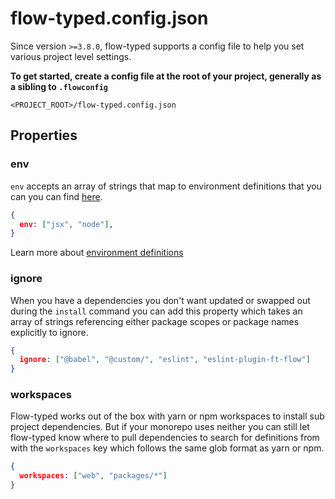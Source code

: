 # flow-typed.config.json

Since version `>=3.8.0`, flow-typed supports a config file to help you set various project level settings.

**To get started, create a config file at the root of your project, generally as a sibling to `.flowconfig`**

`<PROJECT_ROOT>/flow-typed.config.json`

## Properties

### env

`env` accepts an array of strings that map to environment definitions that you can you can find [here](https://github.com/flow-typed/flow-typed/tree/main/definitions/environments).

```json
{
  env: ["jsx", "node"],
}
```

Learn more about [environment definitions](env-definitions.md)

### ignore

When you have a dependencies you don't want updated or swapped out during the `install` command you can add this property which takes an array of strings referencing either package scopes or package names explicitly to ignore.

```json
{
  ignore: ["@babel", "@custom/", "eslint", "eslint-plugin-ft-flow"]
}
```

### workspaces

Flow-typed works out of the box with yarn or npm workspaces to install sub project dependencies. But if your monorepo uses neither you can still let flow-typed know where to pull dependencies to search for definitions from with the `workspaces` key which follows the same glob format as yarn or npm.

```json
{
  workspaces: ["web", "packages/*"]
}
```
